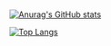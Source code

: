 <br>

[![Anurag's GitHub stats](https://github-readme-stats.vercel.app/api?username=SergioVass)](https://github.com/SergioVass/github-readme-stats)

[![Top Langs](https://github-readme-stats.vercel.app/api/top-langs/?username=SergioVass&layout=compact)](https://github.com/SergioVass/github-readme-stats)

